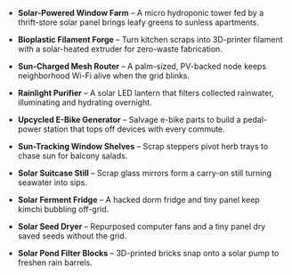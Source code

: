 - **Solar-Powered Window Farm** – A micro hydroponic tower fed by a thrift-store solar panel brings leafy greens to sunless apartments.
- **Bioplastic Filament Forge** – Turn kitchen scraps into 3D-printer filament with a solar-heated extruder for zero-waste fabrication.
- **Sun-Charged Mesh Router** – A palm-sized, PV-backed node keeps neighborhood Wi-Fi alive when the grid blinks.
- **Rainlight Purifier** – A solar LED lantern that filters collected rainwater, illuminating and hydrating overnight.
- **Upcycled E-Bike Generator** – Salvage e-bike parts to build a pedal-power station that tops off devices with every commute.

- **Sun-Tracking Window Shelves** – Scrap steppers pivot herb trays to chase sun for balcony salads.
- **Solar Suitcase Still** – Scrap glass mirrors form a carry-on still turning seawater into sips.
- **Solar Ferment Fridge** – A hacked dorm fridge and tiny panel keep kimchi bubbling off-grid.
- **Solar Seed Dryer** – Repurposed computer fans and a tiny panel dry saved seeds without the grid.
- **Solar Pond Filter Blocks** – 3D-printed bricks snap onto a solar pump to freshen rain barrels.
